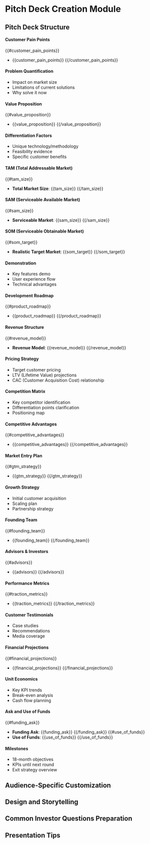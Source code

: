 # Pitch Deck Creation Module
## Pitch Deck Structure
#### Customer Pain Points
{{#customer_pain_points}}
- {{customer_pain_points}}
{{/customer_pain_points}}
#### Problem Quantification
- Impact on market size
- Limitations of current solutions
- Why solve it now
#### Value Proposition
{{#value_proposition}}
- {{value_proposition}}
{{/value_proposition}}
#### Differentiation Factors
- Unique technology/methodology
- Feasibility evidence
- Specific customer benefits
#### TAM (Total Addressable Market)
{{#tam_size}}
- **Total Market Size**: {{tam_size}}
{{/tam_size}}
#### SAM (Serviceable Available Market)
{{#sam_size}}
- **Serviceable Market**: {{sam_size}}
{{/sam_size}}
#### SOM (Serviceable Obtainable Market)
{{#som_target}}
- **Realistic Target Market**: {{som_target}}
{{/som_target}}
#### Demonstration
- Key features demo
- User experience flow
- Technical advantages
#### Development Roadmap
{{#product_roadmap}}
- {{product_roadmap}}
{{/product_roadmap}}
#### Revenue Structure
{{#revenue_model}}
- **Revenue Model**: {{revenue_model}}
{{/revenue_model}}
#### Pricing Strategy
- Target customer pricing
- LTV (Lifetime Value) projections
- CAC (Customer Acquisition Cost) relationship
#### Competition Matrix
- Key competitor identification
- Differentiation points clarification
- Positioning map
#### Competitive Advantages
{{#competitive_advantages}}
- {{competitive_advantages}}
{{/competitive_advantages}}
#### Market Entry Plan
{{#gtm_strategy}}
- {{gtm_strategy}}
{{/gtm_strategy}}
#### Growth Strategy
- Initial customer acquisition
- Scaling plan
- Partnership strategy
#### Founding Team
{{#founding_team}}
- {{founding_team}}
{{/founding_team}}
#### Advisors & Investors
{{#advisors}}
- {{advisors}}
{{/advisors}}
#### Performance Metrics
{{#traction_metrics}}
- {{traction_metrics}}
{{/traction_metrics}}
#### Customer Testimonials
- Case studies
- Recommendations
- Media coverage
#### Financial Projections
{{#financial_projections}}
- {{financial_projections}}
{{/financial_projections}}
#### Unit Economics
- Key KPI trends
- Break-even analysis
- Cash flow planning
#### Ask and Use of Funds
{{#funding_ask}}
- **Funding Ask**: {{funding_ask}}
{{/funding_ask}}
{{#use_of_funds}}
- **Use of Funds**: {{use_of_funds}}
{{/use_of_funds}}
#### Milestones
- 18-month objectives
- KPIs until next round
- Exit strategy overview
## Audience-Specific Customization
## Design and Storytelling
## Common Investor Questions Preparation
## Presentation Tips